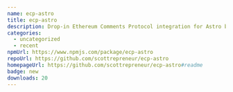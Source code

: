 ```yaml
---
name: ecp-astro
title: ecp-astro
description: Drop-in Ethereum Comments Protocol integration for Astro blogs
categories:
  - uncategorized
  - recent
npmUrl: https://www.npmjs.com/package/ecp-astro
repoUrl: https://github.com/scottrepreneur/ecp-astro
homepageUrl: https://github.com/scottrepreneur/ecp-astro#readme
badge: new
downloads: 20
---
```

